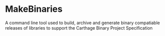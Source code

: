 # MakeBinaries

A command line tool used to build, archive and generate binary compatiable releases of libraries to support the Carthage Binary Project Specification
